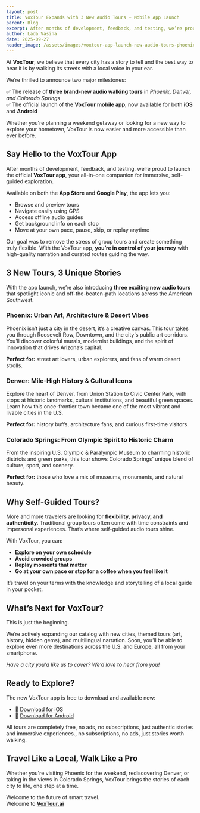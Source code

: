 ```yaml
---
layout: post
title: VoxTour Expands with 3 New Audio Tours + Mobile App Launch
parent: Blog
excerpt: After months of development, feedback, and testing, we’re proud to launch the official VoxTour app, your all-in-one companion for immersive, self-guided exploration.
author: Lada Vasina
date: 2025-09-27
header_image: /assets/images/voxtour-app-launch-new-audio-tours-phoenix-denver-colorado-springs.png
---
```

At **VoxTour**, we believe that every city has a story to tell and the best way to hear it is by walking its streets with a local voice in your ear.

We’re thrilled to announce two major milestones:

✅ The release of **three brand-new audio walking tours** in *Phoenix, Denver, and Colorado Springs*  
✅ The official launch of the **VoxTour mobile app**, now available for both **iOS** and **Android**

Whether you're planning a weekend getaway or looking for a new way to explore your hometown, VoxTour is now easier and more accessible than ever before.

## Say Hello to the VoxTour App

After months of development, feedback, and testing, we’re proud to launch the official **VoxTour app**, your all-in-one companion for immersive, self-guided exploration.

Available on both the **App Store** and **Google Play**, the app lets you:

- Browse and preview tours
- Navigate easily using GPS
- Access offline audio guides
- Get background info on each stop
- Move at your own pace, pause, skip, or replay anytime

Our goal was to remove the stress of group tours and create something truly flexible. With the VoxTour app, **you’re in control of your journey** with high-quality narration and curated routes guiding the way.


## 3 New Tours, 3 Unique Stories

With the app launch, we’re also introducing **three exciting new audio tours** that spotlight iconic and off-the-beaten-path locations across the American Southwest.

### Phoenix: Urban Art, Architecture & Desert Vibes

Phoenix isn’t just a city in the desert, it’s a creative canvas. This tour takes you through Roosevelt Row, Downtown, and the city's public art corridors. You’ll discover colorful murals, modernist buildings, and the spirit of innovation that drives Arizona’s capital.

**Perfect for:** street art lovers, urban explorers, and fans of warm desert strolls.


### Denver: Mile-High History & Cultural Icons

Explore the heart of Denver, from Union Station to Civic Center Park, with stops at historic landmarks, cultural institutions, and beautiful green spaces. Learn how this once-frontier town became one of the most vibrant and livable cities in the U.S.

**Perfect for:** history buffs, architecture fans, and curious first-time visitors.


### Colorado Springs: From Olympic Spirit to Historic Charm

From the inspiring U.S. Olympic & Paralympic Museum to charming historic districts and green parks, this tour shows Colorado Springs’ unique blend of culture, sport, and scenery.

**Perfect for:** those who love a mix of museums, monuments, and natural beauty.


## Why Self-Guided Tours?

More and more travelers are looking for **flexibility, privacy, and authenticity**. Traditional group tours often come with time constraints and impersonal experiences. That’s where self-guided audio tours shine.

With VoxTour, you can:

- **Explore on your own schedule**
- **Avoid crowded groups**
- **Replay moments that matter**
- **Go at your own pace or stop for a coffee when you feel like it**

It’s travel on your terms with the knowledge and storytelling of a local guide in your pocket.


## What’s Next for VoxTour?

This is just the beginning.

We’re actively expanding our catalog with new cities, themed tours (art, history, hidden gems), and multilingual narration. Soon, you’ll be able to explore even more destinations across the U.S. and Europe, all from your smartphone.

*Have a city you'd like us to cover? We’d love to hear from you!*


## Ready to Explore?

The new VoxTour app is free to download and available now:

- 📱 [Download for iOS](https://apps.apple.com/us/app/voxtour-ai/id6752468240)
- 📱 [Download for Android](https://play.google.com/store/apps/details?id=ai.voxtour)

All tours are completely free, no ads, no subscriptions, just authentic stories and immersive experiences., no subscriptions, no ads, just stories worth walking.


## Travel Like a Local, Walk Like a Pro

Whether you're visiting Phoenix for the weekend, rediscovering Denver, or taking in the views in Colorado Springs, VoxTour brings the stories of each city to life, one step at a time.

Welcome to the future of smart travel.  
Welcome to **[VoxTour.ai](https://voxtour.ai)**
